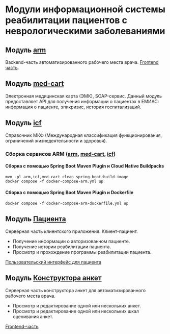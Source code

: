 # Модули информационной системы реабилитации пациентов с неврологическими заболеваниями

## Модуль [arm](arm)
Backend-часть автоматизированного рабочего места врача. [Frontend часть](https://github.com/giezz/rc_doc_arm_front).
## Модуль [med-cart](med-cart)
Электронная медицинская карта (ЭМК), SOAP-сервис. Данный модуль предоставляет API для получения информации о пациентах в 
ЕМИАС: информация о пациенте, эпикризис, история госпитализаций.
## Модуль [icf](icf)
Справочник МКФ (Международная классификация функционирования, ограничений жизнедеятельности и здоровья).
### Cборка сервисов ARM ([arm](arm), [med-cart](med-cart), [icf](icf))
#### Сборка с помощью Spring Boot Maven Plugin и Cloud Native Buildpacks
```
mvn -pl arm,icf,med-cart clean spring-boot:build-image
docker compose -f docker-compose-arm.yml up
```
#### Сборка с помощью Spring Boot Maven Plugin и Dockerfile
```
docker compose -f docker-compose-arm-dockerfile.yml up
```
## Модуль [Пациента](patient)
Серверная часть клиентского приложения. Клиент-пациент.
* Получение информации о авторизованном пациенте.
* Получение истории реабилитации пациента.
* Просмотр и прохождение программы реабилитации пациента.
  
[Пользовательский интерфейс для пациента](https://github.com/Soundflog/rc-questionnaire-desktop-frontend)
## Модуль [Конструктора анкет](questionnaire)
Серверная часть конструктора анкет для автоматизированного рабочего места врача.
* Просмотр и редактирование одной или нескольких анкет.
* Просмотр и редактирование одной или нескольких шкал оценивания анкет.
  
[Frontend-часть](https://github.com/Soundflog/rc-constructor-forms)
